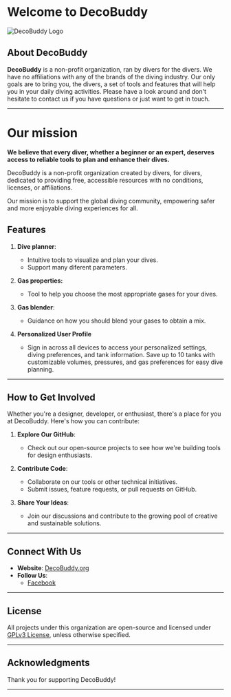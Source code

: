# Welcome to DecoBuddy

![DecoBuddy Logo](https://www.decobuddy.org/en/assets/logo.png)

## About DecoBuddy

**DecoBuddy** is a non-profit organization, ran by divers for the divers. We have no affiliations with any of the brands of the diving industry.
Our only goals are to bring you, the divers, a set of tools and features that will help you in your daily diving activities. Please have a look around and don't hesitate to contact us if you have questions or just want to get in touch.

---

# Our mission

**We believe that every diver, whether a beginner or an expert, deserves access to reliable tools to plan and enhance their dives.**

DecoBuddy is a non-profit organization created by divers, for divers, dedicated to providing free, accessible resources with no conditions, licenses, or affiliations.

Our mission is to support the global diving community, empowering safer and more enjoyable diving experiences for all.

## Features

1. **Dive planner**:

   - Intuitive tools to visualize and plan your dives.
   - Support many diferent parameters.

2. **Gas properties:**

   - Tool to help you choose the most appropriate gases for your dives.

3. **Gas blender**:

   - Guidance on how you should blend your gases to obtain a mix.

4. **Personalized User Profile**
   - Sign in across all devices to access your personalized settings, diving preferences, and tank information. Save up to 10 tanks with customizable volumes, pressures, and gas preferences for easy dive planning.

---

## How to Get Involved

Whether you're a designer, developer, or enthusiast, there's a place for you at DecoBuddy. Here's how you can contribute:

1. **Explore Our GitHub**:

   - Check out our open-source projects to see how we're building tools for design enthusiasts.

2. **Contribute Code**:

   - Collaborate on our tools or other technical initiatives.
   - Submit issues, feature requests, or pull requests on GitHub.

3. **Share Your Ideas**:
   - Join our discussions and contribute to the growing pool of creative and sustainable solutions.

---

## Connect With Us

- **Website**: [DecoBuddy.org](https://www.decobuddy.org)
- **Follow Us**:
  - [Facebook](https://www.facebook.com/profile.php?id=100083046796842)

---

## License

All projects under this organization are open-source and licensed under [GPLv3 License](https://www.gnu.org/licenses/gpl-3.0.txt), unless otherwise specified.

---

## Acknowledgments

Thank you for supporting DecoBuddy!

---
